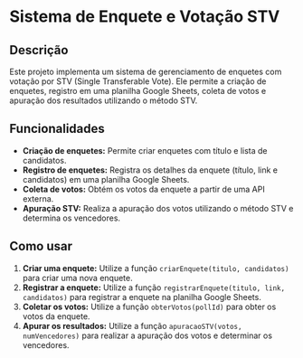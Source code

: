 # Sistema de Enquete e Votação STV

## Descrição

Este projeto implementa um sistema de gerenciamento de enquetes com votação por STV (Single Transferable Vote). Ele permite a criação de enquetes, registro em uma planilha Google Sheets, coleta de votos e apuração dos resultados utilizando o método STV.

## Funcionalidades

* **Criação de enquetes:** Permite criar enquetes com título e lista de candidatos.
* **Registro de enquetes:** Registra os detalhes da enquete (título, link e candidatos) em uma planilha Google Sheets.
* **Coleta de votos:** Obtém os votos da enquete a partir de uma API externa.
* **Apuração STV:** Realiza a apuração dos votos utilizando o método STV e determina os vencedores.

## Como usar

1. **Criar uma enquete:** Utilize a função `criarEnquete(titulo, candidatos)` para criar uma nova enquete.
2. **Registrar a enquete:** Utilize a função `registrarEnquete(titulo, link, candidatos)` para registrar a enquete na planilha Google Sheets.
3. **Coletar os votos:** Utilize a função `obterVotos(pollId)` para obter os votos da enquete.
4. **Apurar os resultados:** Utilize a função `apuracaoSTV(votos, numVencedores)` para realizar a apuração dos votos e determinar os vencedores.
